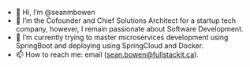 - 👋 Hi, I’m @seanmbowen
- 👀 I’m the Cofounder and Chief Solutions Architect for a startup tech company, however, I remain passionate about Software Development.
- 🌱 I’m currently trying to master microservices development using SpringBoot and deploying using SpringCloud and Docker.
- 📫 How to reach me: email (sean.bowen@fullstackit.ca).

<!---
seanmbowen/seanmbowen is a ✨ special ✨ repository because its `README.md` (this file) appears on your GitHub profile.
You can click the Preview link to take a look at your changes.
--->
